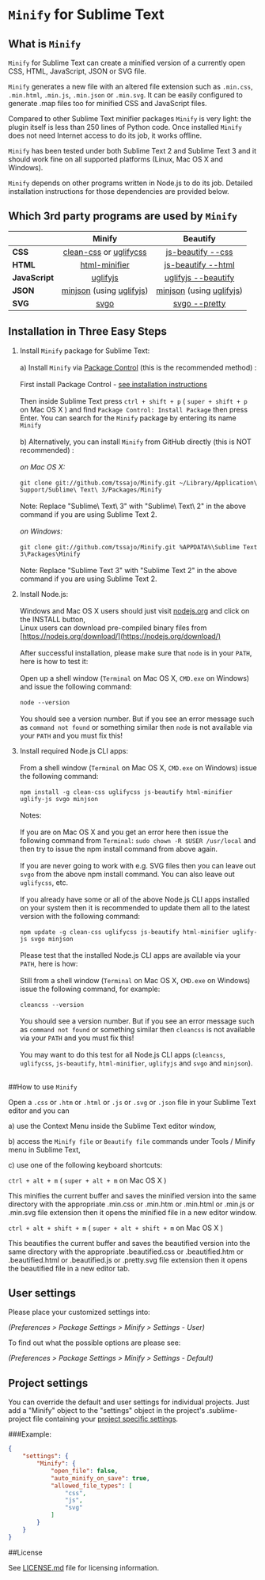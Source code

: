# `Minify` for Sublime Text

## What is `Minify`

`Minify` for Sublime Text can create a minified version of a currently open CSS, HTML, JavaScript, JSON or SVG file.

`Minify` generates a new file with an altered file extension such as `.min.css`, `.min.html`, `.min.js`, `.min.json`
or `.min.svg`.
It can be easily configured to generate .map files too for minified CSS and JavaScript files.

Compared to other Sublime Text minifier packages `Minify` is very light: the plugin itself is less than 250 lines of
Python code. Once installed `Minify` does not need Internet access to do its job, it works offline.

`Minify` has been tested under both Sublime Text 2 and Sublime Text 3 and it should work fine on all supported
platforms (Linux, Mac OS X and Windows).

`Minify` depends on other programs written in Node.js to do its job. Detailed installation instructions for those
dependencies are provided below.

## Which 3rd party programs are used by `Minify`

|                | Minify | Beautify |
| -------------- |:------:|:--------:|
| **CSS**        | [clean-css](https://www.npmjs.com/package/clean-css) or [uglifycss](https://www.npmjs.com/package/uglifycss) | [js-beautify --css](https://www.npmjs.org/package/js-beautify) |
| **HTML**       | [html-minifier](https://www.npmjs.com/package/html-minifier) | [js-beautify --html](https://www.npmjs.org/package/js-beautify) |
| **JavaScript** | [uglifyjs](https://www.npmjs.com/package/uglifyjs) | [uglifyjs --beautify](https://www.npmjs.com/package/uglifyjs) |
| **JSON**       | [minjson](https://www.npmjs.com/package/minjson) (using [uglifyjs](https://www.npmjs.com/package/uglifyjs)) | [minjson](https://www.npmjs.com/package/minjson) (using [uglifyjs](https://www.npmjs.com/package/uglifyjs)) |
| **SVG**        | [svgo](https://www.npmjs.com/package/svgo) | [svgo --pretty](https://www.npmjs.com/package/svgo) |

## Installation in Three Easy Steps

1. Install `Minify` package for Sublime Text:<br><br>
  a) Install `Minify` via [Package Control](https://packagecontrol.io/) (this is the recommended method) :<br><br>
  First install Package Control - [see installation instructions](https://packagecontrol.io/installation)<br><br>
  Then inside Sublime Text press `ctrl + shift + p` ( `super + shift + p` on Mac OS X ) and find
  `Package Control: Install Package` then press Enter.
  You can search for the `Minify` package by entering its name `Minify`<br><br>
  b) Alternatively, you can install `Minify` from GitHub directly (this is NOT recommended) :<br><br>
  _on Mac OS X:_<br><br>
  `git clone git://github.com/tssajo/Minify.git ~/Library/Application\ Support/Sublime\ Text\ 3/Packages/Minify`<br><br>
  Note: Replace "Sublime\ Text\ 3" with "Sublime\ Text\ 2" in the above command if you are using Sublime Text 2.<br><br>
  _on Windows:_<br><br>
  `git clone git://github.com/tssajo/Minify.git %APPDATA%\Sublime Text 3\Packages\Minify`<br><br>
  Note: Replace "Sublime Text 3" with "Sublime Text 2" in the above command if you are using Sublime Text 2.

2. Install Node.js:<br><br>
  Windows and Mac OS X users should just visit [nodejs.org](https://nodejs.org/) and click on the INSTALL button,<br>
  Linux users can download pre-compiled binary files from [https://nodejs.org/download/](https://nodejs.org/download/)<br><br>
  After successful installation, please make sure that `node` is in your `PATH`, here is how to test it:<br><br>
  Open up a shell window (`Terminal` on Mac OS X, `CMD.exe` on Windows) and issue the following command:<br><br>
  `node --version`<br><br>
  You should see a version number. But if you see an error message such as `command not found` or something similar
  then `node` is not available via your `PATH` and you must fix this!

3. Install required Node.js CLI apps:<br><br>
  From a shell window (`Terminal` on Mac OS X, `CMD.exe` on Windows) issue the following command:<br><br>
  `npm install -g clean-css uglifycss js-beautify html-minifier uglify-js svgo minjson`<br><br>
  Notes:<br><br>
  If you are on Mac OS X and you get an error here then issue the following command from `Terminal`:
  `sudo chown -R $USER /usr/local` and then try to issue the npm install command from above again.<br><br>
  If you are never going to work with e.g. SVG files then you can leave out `svgo` from the above npm
  install command. You can also leave out `uglifycss`, etc.<br><br>
  If you already have some or all of the above Node.js CLI apps installed on your system then it is
  recommended to update them all to the latest version with the following command:<br><br>
  `npm update -g clean-css uglifycss js-beautify html-minifier uglify-js svgo minjson`<br><br>
  Please test that the installed Node.js CLI apps are available via your `PATH`, here is how:<br><br>
  Still from a shell window (`Terminal` on Mac OS X, `CMD.exe` on Windows) issue the following command,
  for example:<br><br>
  `cleancss --version`<br><br>
  You should see a version number. But if you see an error message such as `command not found` or something similar
  then `cleancss` is not available via your `PATH` and you must fix this!<br><br>
  You may want to do this test for all Node.js CLI apps (`cleancss`, `uglifycss`, `js-beautify`, `html-minifier`,
  `uglifyjs` and `svgo` and `minjson`).<br><br>

##How to use `Minify`

Open a `.css` or `.htm` or `.html` or `.js` or `.svg` or `.json` file in your Sublime Text editor and you can

  a) use the Context Menu inside the Sublime Text editor window,

  b) access the `Minify file` or `Beautify file` commands under Tools / Minify menu in Sublime Text,

  c) use one of the following keyboard shortcuts:

  `ctrl + alt + m` ( `super + alt + m` on Mac OS X )

  This minifies the current buffer and saves the minified version into the same directory with the
  appropriate .min.css or .min.htm or .min.html or .min.js or .min.svg file extension
  then it opens the minified file in a new editor window.

  `ctrl + alt + shift + m` ( `super + alt + shift + m` on Mac OS X )

  This beautifies the current buffer and saves the beautified version into the same directory with the appropriate
  .beautified.css or .beautified.htm or .beautified.html or .beautified.js or .pretty.svg file extension
  then it opens the beautified file in a new editor tab.

## User settings

Please place your customized settings into:

*(Preferences > Package Settings > Minify > Settings - User)*

To find out what the possible options are please see:

*(Preferences > Package Settings > Minify > Settings - Default)*

## Project settings

You can override the default and user settings for individual projects. Just add a "Minify" object to the "settings" object
in the project's .sublime-project file containing your [project specific settings](http://www.sublimetext.com/docs/3/projects.html).

###Example:

```json
{
    "settings": {
        "Minify": {
            "open_file": false,
            "auto_minify_on_save": true,
            "allowed_file_types": [
                "css",
                "js",
                "svg"
            ]
        }
    }
}
```

##License

See [LICENSE.md](https://github.com/tssajo/Minify/blob/master/LICENSE.md) file for licensing information.
